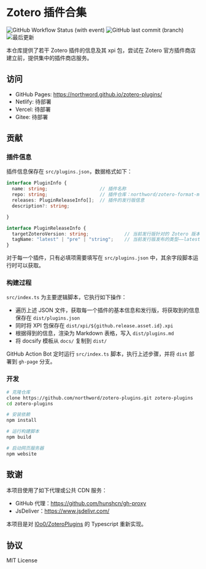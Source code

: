 # Zotero 插件合集

![GitHub Workflow Status (with event)](https://img.shields.io/github/actions/workflow/status/northword/zotero-plugins/main.yml)
![GitHub last commit (branch)](https://img.shields.io/github/last-commit/northword/zotero-plugins/gh-pages)
![最后更新](https://img.shields.io/badge/dynamic/json?url=https%3A%2F%2Fraw.githubusercontent.com%2Fnorthword%2Fzotero-plugins%2Fgh-pages%2Fplugins.json&query=%24.lastUpdate&label=%E6%9C%80%E5%90%8E%E6%9B%B4%E6%96%B0)

本仓库提供了若干 Zotero 插件的信息及其 xpi 包，尝试在 Zotero 官方插件商店建立前，提供集中的插件商店服务。

## 访问

- GitHub Pages: <https://northword.github.io/zotero-plugins/>
- Netlify: 待部署
- Vercel: 待部署
- Gitee: 待部署

## 贡献

### 插件信息

插件信息保存在 `src/plugins.json`，数据格式如下：

```ts
interface PluginInfo {
  name: string;                   // 插件名称
  repo: string;                   // 插件仓库：northword/zotero-format-metadata，前后均无 `/`
  releases: PluginReleaseInfo[];  // 插件的发行版信息
  description?: string;

}

interface PluginReleaseInfo {
  targetZoteroVersion: string;             // 当前发行版针对的 Zotero 版本
  tagName: "latest" | "pre" | "string";    // 当前发行版发布的类型——latest：最新正式发布，pre：最新预发布，string：发布对应的 git.tag_name 
}
```

对于每一个插件，只有必填项需要填写在 `src/plugins.json` 中，其余字段脚本运行时可以获取。

### 构建过程

`src/index.ts` 为主要逻辑脚本，它执行如下操作：

- 遍历上述 JSON 文件，获取每一个插件的基本信息和发行版，将获取到的信息保存在 `dist/plugins.json`
- 同时将 XPI 包保存在 `dist/xpi/${github.release.asset.id}.xpi`
- 根据得到的信息，渲染为 Markdown 表格，写入 `dist/plugins.md`
- 将 docsify 模板从 `docs/` 复制到 `dist/`

GitHub Action Bot 定时运行 `src/index.ts` 脚本，执行上述步骤，并将 `dist` 部署到 `gh-page` 分支。

### 开发

```bash
# 克隆仓库
clone https://github.com/northword/zotero-plugins.git zotero-plugins
cd zotero-plugins

# 安装依赖
npm install

# 运行构建脚本
npm build

# 启动网页服务器
npm website
```

## 致谢

本项目使用了如下代理或公共 CDN 服务：

- GitHub 代理：<https://github.com/hunshcn/gh-proxy>
- JsDeliver：<https://www.jsdelivr.com/>

本项目是对 [l0o0/ZoteroPlugins](https://github.com/l0o0/ZoteroPlugins) 的 Typescript 重新实现。

## 协议

MIT License

